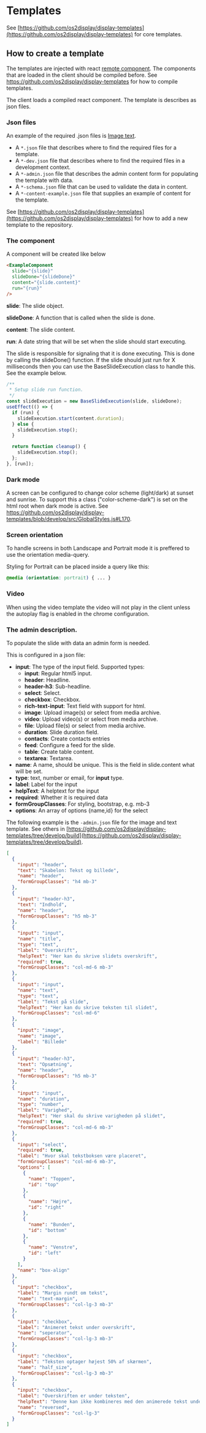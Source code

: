 # Templates

See [https://github.com/os2display/display-templates](https://github.com/os2display/display-templates) for core templates.

## How to create a template

The templates are injected with react [remote component](https://github.com/Paciolan/remote-component).
The components that are loaded in the client should be compiled before.
See https://github.com/os2display/display-templates for how to compile templates.

The client loads a compiled react component. The template is describes as json files.

### Json files

An example of the required .json files is [Image text](https://github.com/os2display/display-templates/tree/develop/build/image-text).

* A `*.json` file that describes where to find the required files for a template.
* A `*-dev.json` file that describes where to find the required files in a development context.
* A `*-admin.json` file that describes the admin content form for populating the template with data.
* A `*-schema.json` file that can be used to validate the data in content.
* A `*-content-example.json` file that supplies an example of content for the template.

See [https://github.com/os2display/display-templates](https://github.com/os2display/display-templates) for how to add a new template to the repository.

### The component

A component will be created like below

```html
<ExampleComponent
  slide="{slide}"
  slideDone="{slideDone}"
  content="{slide.content}"
  run="{run}"
/>
```

**slide**: The slide object.

**slideDone**: A function that is called when the slide is done.

**content**: The slide content.

**run**: A date string that will be set when the slide should start executing.

The slide is responsible for signaling that it is done executing.
This is done by calling the slideDone() function.
If the slide should just run for X milliseconds then you can use the BaseSlideExecution class to handle this.
See the example below.

```javascript
/**
 * Setup slide run function.
 */
const slideExecution = new BaseSlideExecution(slide, slideDone);
useEffect(() => {
  if (run) {
    slideExecution.start(content.duration);
  } else {
    slideExecution.stop();
  }

  return function cleanup() {
    slideExecution.stop();
  };
}, [run]);
```

### Dark mode

A screen can be configured to change color scheme (light/dark) at sunset and sunrise.
To support this a class ("color-scheme-dark") is set on the html root when dark mode
is active. See https://github.com/os2display/display-templates/blob/develop/src/GlobalStyles.js#L170.

### Screen orientation

To handle screens in both Landscape and Portrait mode it is preffered to use the orientation media-query.

Styling for Portrait can be placed inside a query like this:

```css
@media (orientation: portrait) { ... }
```


### Video

When using the video template the video will not play in the client unless the autoplay flag is enabled in the chrome configuration.

### The admin description.

To populate the slide with data an admin form is needed.

This is configured in a json file:

* **input**: The type of the input field. Supported types:
  * **input**: Regular html5 input.
  * **header**: Headline.
  * **header-h3**: Sub-headline.
  * **select**: Select.
  * **checkbox**: Checkbox.
  * **rich-text-input**: Text field with support for html.
  * **image**: Upload image(s) or select from media archive.
  * **video**: Upload video(s) or select from media archive.
  * **file**: Upload file(s) or select from media archive.
  * **duration**: Slide duration field.
  * **contacts**: Create contacts entries
  * **feed**: Configure a feed for the slide.
  * **table**: Create table content.
  * **textarea**: Textarea.
* **name**: A name, should be unique. This is the field in slide.content what will be set.
* **type**: text, number or email, for **input** type.
* **label**: Label for the input
* **helpText**: A helptext for the input
* **required**: Whether it is required data
* **formGroupClasses**: For styling, bootstrap, e.g. mb-3
* **options**: An array of options {name,id} for the select

The following example is the `-admin.json` file for the image and text template.
See others in [https://github.com/os2display/display-templates/tree/develop/build](https://github.com/os2display/display-templates/tree/develop/build).

```json
[
  {
    "input": "header",
    "text": "Skabelon: Tekst og billede",
    "name": "header",
    "formGroupClasses": "h4 mb-3"
  },
  {
    "input": "header-h3",
    "text": "Indhold",
    "name": "header",
    "formGroupClasses": "h5 mb-3"
  },
  {
    "input": "input",
    "name": "title",
    "type": "text",
    "label": "Overskrift",
    "helpText": "Her kan du skrive slidets overskrift",
    "required": true,
    "formGroupClasses": "col-md-6 mb-3"
  },
  {
    "input": "input",
    "name": "text",
    "type": "text",
    "label": "Tekst på slide",
    "helpText": "Her kan du skrive teksten til slidet",
    "formGroupClasses": "col-md-6"
  },
  {
    "input": "image",
    "name": "image",
    "label": "Billede"
  },
  {
    "input": "header-h3",
    "text": "Opsætning",
    "name": "header",
    "formGroupClasses": "h5 mb-3"
  },
  {
    "input": "input",
    "name": "duration",
    "type": "number",
    "label": "Varighed",
    "helpText": "Her skal du skrive varigheden på slidet",
    "required": true,
    "formGroupClasses": "col-md-6 mb-3"
  },
  {
    "input": "select",
    "required": true,
    "label": "Hvor skal tekstboksen være placeret",
    "formGroupClasses": "col-md-6 mb-3",
    "options": [
      {
        "name": "Toppen",
        "id": "top"
      },
      {
        "name": "Højre",
        "id": "right"
      },
      {
        "name": "Bunden",
        "id": "bottom"
      },
      {
        "name": "Venstre",
        "id": "left"
      }
    ],
    "name": "box-align"
  },
  {
    "input": "checkbox",
    "label": "Margin rundt om tekst",
    "name": "text-margin",
    "formGroupClasses": "col-lg-3 mb-3"
  },
  {
    "input": "checkbox",
    "label": "Animeret tekst under overskrift",
    "name": "seperator",
    "formGroupClasses": "col-lg-3 mb-3"
  },
  {
    "input": "checkbox",
    "label": "Teksten optager højest 50% af skærmen",
    "name": "half_size",
    "formGroupClasses": "col-lg-3 mb-3"
  },
  {
    "input": "checkbox",
    "label": "Overskriften er under teksten",
    "helpText": "Denne kan ikke kombineres med den animerede tekst under overskriften",
    "name": "reversed",
    "formGroupClasses": "col-lg-3"
  }
]
```
